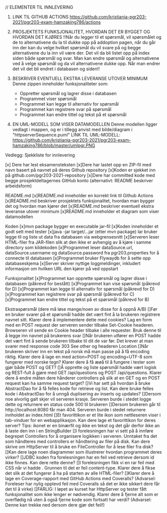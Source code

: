 // ELEMENTER TIL INNLEVERING
1. LINK TIL GITHUB ACTIONS https://github.com/kristiania-pgr203-2021/pgr203-exam-hamzaking786/actions

2. PROSJEKTETS FUNKSJONALITET, HVORDAN DET ER BYGGET OG HVORDAN DET KJØRES
   !!Når du legger til et spørsmål, vil spørsmålet og de to alternativene du la til dukke opp på addoption pagen,
   når du går inn der kan du velge hvilket spørsmål du vil svare på og begge alternativene du la inn vil være der. Det vil da bli listet opp på
   index siden både spørsmål og svar. Man kan endre spørsmål og alternativene ved å velge spørsmål og da vil alternativene
   dukke opp. Når man endrer det vil det bli endret i databasen og siden!!

3. BESKRIVER EVENTUELL EKSTRA LEVERANSE UTOVER MINIMUM 
   Denne zippen inneholder funksjonaliteter som: 
    - Oppretter spørsmål og lagrer disse i databasen 
    - Programmet viser spørsmål 
    - Programmet kan legge til alternativ for spørsmål 
    - Programmet kan registrere svar på spørsmål 
    - Programmet kan endre tittel og tekst på et spørsmål
    
4. EN UML-MODELL SOM VISER DATAMODELLEN
   Denne modellen ligger vedlagt i mappen, og er i tillegg anvist med bilde/diagram i "httpserverSequence.puml"
   LINK TIL UML-MODELL: 
   https://github.com/kristiania-pgr203-2021/pgr203-exam-hamzaking786/blob/master/umlpgr.PNG 



Vedlegg: Sjekkliste for innlevering

[x] Dere har lest eksamensteksten
[x]Dere har lastet opp en ZIP-fil med navn basert på navnet på deres Github repository
[x]Koden er sjekket inn på github.com/pgr203-2021-repository
[x]Dere har committed kode med begge prosjektdeltagernes GitHub konto (alternativt: README beskriver arbeidsform)

README.md
[x]README.md inneholder en korrekt link til Github Actions
[x]README.md beskriver prosjektets funksjonalitet, hvordan man bygger det og hvordan man kjører det
[x]README.md beskriver eventuell ekstra leveranse utover minimum
[x]README.md inneholder et diagram som viser datamodellen

Koden
[x]mvn package bygger en executable jar-fil
[x]Koden inneholder et godt sett med tester
[x]java -jar target/...jar (etter mvn package) lar bruker legge til og liste ut data fra databasen via webgrensesnitt
[x]Serveren leser HTML-filer fra JAR-filen slik at den ikke er avhengig av å kjøre i samme directory som kildekoden
[x]Programmet leser dataSource.url, dataSource.username og dataSource.password fra pgr203.properties for å connecte til databasen
[x]Programmet bruker Flywaydb for å sette opp databaseskjema
[x]Server skriver nyttige loggmeldinger, inkludert informasjon om hvilken URL den kjører på ved oppstart

Funksjonalitet
[x]Programmet kan opprette spørsmål og lagrer disse i databasen (påkrevd for bestått)
[x]Programmet kan vise spørsmål (påkrevd for D)
[x]Programmet kan legge til alternativ for spørsmål (påkrevd for D)
[x]Programmet kan registrere svar på spørsmål (påkrevd for C)
[x]Programmet kan endre tittel og tekst på et spørsmål (påkrevd for B)

Ekstraspørsmål (dere må løse mange/noen av disse for å oppnå A/B)
[]Før en bruker svarer på et spørsmål hadde det vært fint å la brukeren registrere navnet sitt. Klarer dere å implementere dette med cookies? Lag en form med en POST request der serveren sender tilbake Set-Cookie headeren. Browseren vil sende en Cookie header tilbake i alle requester. Bruk denne til å legge inn navnet på brukerens svar
[]Når brukeren utfører en POST hadde det vært fint å sende brukeren tilbake til dit de var før. Det krever at man svarer med response code 303 See other og headeren Location
[]Når brukeren skriver inn en tekst på norsk må man passe på å få encoding riktig. Klarer dere å lage en med action=POST og encoding=UTF-8 som fungerer med norske tegn? Klarer dere å få æøå til å fungere i tester som gjør både POST og GET?
[]Å opprette og liste spørsmål hadde vært logisk og REST-fult å gjøre med GET /api/questions og POST /api/questions. Klarer dere å endre måten dere hånderer controllers på slik at en GET og en POST request kan ha samme request target?
[]Vi har sett på hvordan å bruke AbstractDao for å få felles kode for retrieve og list. Kan dere bruke felles kode i AbstractDao for å unngå duplisering av inserts og updates?
[]Dersom noe alvorlig galt skjer vil serveren krasje. Serveren burde i stedet logge dette og returnere en status code 500 til brukeren
[]Dersom brukeren går til http://localhost:8080 får man 404. Serveren burde i stedet returnere innholdet av index.html
[]Et favorittikon er et lite ikon som nettleseren viser i tab-vinduer for en webapplikasjon. Kan dere lage et favorittikon for deres server? Tips: ikonet er en binærfil og ikke en tekst og det går derfor ikke an å laste den inn i en StringBuilder
[]I forelesningen har vi sett på å innføre begrepet Controllers for å organisere logikken i serveren. Unntaket fra det som håndteres med controllers er håndtering av filer på disk. Kan dere skrive om HttpServer til å bruke en FileController for å lese filer fra disk?
[]Kan dere lage noen diagrammer som illustrerer hvordan programmet deres virker?
[]JDBC koden fra forelesningen har en feil ved retrieve dersom id ikke finnes. Kan dere rette denne?
[]I forelesningen fikk vi en rar feil med CSS når vi hadde <!DOCTYPE html>. Grunnen til det er feil content-type. Klarer dere å fikse det slik at det fungerer å ha <!DOCTYPE html> på starten av alle HTML-filer?
[]Klarer dere å lage en Coverage-rapport med GitHub Actions med Coveralls? (Advarsel: Foreleser har nylig opplevd feil med Coveralls så det er ikke sikkert dere får det til å virke)
[]FARLIG: I løpet av kurset har HttpServer og tester fått funksjonalitet som ikke lenger er nødvendig. Klarer dere å fjerne alt som er overflødig nå uten å også fjerne kode som fortsatt har verdi? (Advarsel: Denne kan trekke ned dersom dere gjør det feil!)